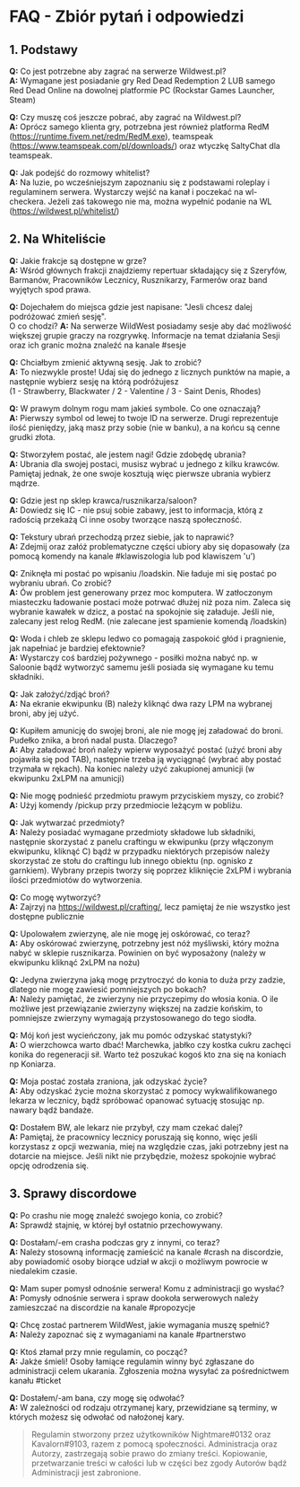 # FAQ - Zbiór pytań i odpowiedzi

## 1. Podstawy

**Q:** Co jest potrzebne aby zagrać na serwerze Wildwest.pl?   
**A:** Wymagane jest posiadanie gry Red Dead Redemption 2 LUB samego Red Dead Online na dowolnej platformie PC (Rockstar Games Launcher, Steam)   

**Q:** Czy muszę coś jeszcze pobrać, aby zagrać na Wildwest.pl?   
**A:** Oprócz samego klienta gry, potrzebna jest również platforma RedM (https://runtime.fivem.net/redm/RedM.exe), teamspeak (https://www.teamspeak.com/pl/downloads/) oraz wtyczkę SaltyChat dla teamspeak.   

**Q:** Jak podejść do rozmowy whitelist?  
**A:** Na luzie, po wcześniejszym zapoznaniu się z podstawami roleplay i regulaminem serwera. Wystarczy wejść na kanał i poczekać na wl-checkera. Jeżeli zaś takowego nie ma, można wypełnić podanie na WL (https://wildwest.pl/whitelist/)  

## 2. Na Whiteliście

**Q:** Jakie frakcje są dostępne w grze?  
**A:** Wśród głównych frakcji znajdziemy repertuar składający się z Szeryfów, Barmanów, Pracowników Lecznicy, Rusznikarzy, Farmerów oraz band wyjętych spod prawa.  

**Q:** Dojechałem do miejsca gdzie jest napisane: "Jesli chcesz dalej podróżować zmień sesję".  
O co chodzi?
**A:** Na serwerze WildWest posiadamy sesje aby dać możliwość większej grupie graczy na rozgrywkę. Informacje na temat działania Sesji oraz ich granic można znaleźć na kanale #sesje  

**Q:** Chciałbym zmienić aktywną sesję. Jak to zrobić?  
**A:** To niezwykle proste! Udaj się do jednego z licznych punktów na mapie, a następnie wybierz sesję na którą podróżujesz  
(1 - Strawberry, Blackwater / 2 - Valentine / 3 - Saint Denis, Rhodes)

**Q:** W prawym dolnym rogu mam jakieś symbole. Co one oznaczają?  
**A:** Pierwszy symbol od lewej to twoje ID na serwerze. Drugi reprezentuje ilość pieniędzy, jaką masz przy sobie (nie w banku), a na końcu są cenne grudki złota.  

**Q:** Stworzyłem postać, ale jestem nagi! Gdzie zdobędę ubrania?  
**A:** Ubrania dla swojej postaci, musisz wybrać u jednego z kilku krawców. Pamiętaj jednak, że one swoje kosztują więc pierwsze ubrania wybierz mądrze.   

**Q:** Gdzie jest np sklep krawca/rusznikarza/saloon?  
**A:** Dowiedz się IC - nie psuj sobie zabawy, jest to informacja, którą z radością przekażą Ci inne osoby tworzące naszą społeczność.  

**Q:** Tekstury ubrań przechodzą przez siebie, jak to naprawić?  
**A:** Zdejmij oraz załóż problematyczne części ubiory aby się dopasowały (za pomocą komendy na kanale #klawiszologia lub pod klawiszem 'u')  

**Q:** Zniknęła mi postać po wpisaniu /loadskin. Nie ładuje mi się postać po wybraniu ubrań. Co zrobić?  
**A:** Ów problem jest generowany przez moc komputera. W zatłoczonym miasteczku ładowanie postaci może potrwać dłużej niż poza nim. Zaleca się wybranie kawałek w dzicz, a postać na spokojnie się załaduje. Jeśli nie, zalecany jest relog RedM. (nie zalecane jest spamienie komendą /loadskin)  

**Q:** Woda i chleb ze sklepu ledwo co pomagają zaspokoić głód i pragnienie, jak napełniać je bardziej efektownie?  
**A:** Wystarczy coś bardziej pożywnego - posiłki można nabyć np. w Saloonie bądź wytworzyć samemu jeśli posiada się wymagane ku temu składniki.  

**Q:** Jak założyć/zdjąć broń?  
**A:** Na ekranie ekwipunku (B) należy kliknąć dwa razy LPM na wybranej broni, aby jej użyć.  

**Q:** Kupiłem amunicję do swojej broni, ale nie mogę jej załadować do broni. Pudełko znika, a broń nadal pusta. Dlaczego?  
**A:** Aby załadować broń należy wpierw wyposażyć postać (użyć broni aby pojawiła się pod TAB), następnie trzeba ją wyciągnąć (wybrać aby postać trzymała w rękach). Na koniec należy użyć zakupionej amunicji (w ekwipunku 2xLPM na amunicji)  

**Q:** Nie mogę podnieść przedmiotu prawym przyciskiem myszy, co zrobić?  
**A:** Użyj komendy /pickup przy przedmiocie leżącym w pobliżu.  

**Q:** Jak wytwarzać przedmioty?  
**A:** Należy posiadać wymagane przedmioty składowe lub składniki, następnie skorzystać z panelu craftingu w ekwipunku (przy włączonym ekwipunku, kliknąć C) bądź w przypadku niektórych przepisów należy skorzystać ze stołu do craftingu lub innego obiektu (np. ognisko z garnkiem). Wybrany przepis tworzy się poprzez kliknięcie 2xLPM i wybrania ilości przedmiotów do wytworzenia.  

**Q:** Co mogę wytworzyć?  
**A:** Zajrzyj na https://wildwest.pl/crafting/, lecz pamiętaj że nie wszystko jest dostępne publicznie

**Q:** Upolowałem zwierzynę, ale nie mogę jej oskórować, co teraz?  
**A:** Aby oskórować zwierzynę, potrzebny jest nóż myśliwski, który można nabyć w sklepie rusznikarza. Powinien on być wyposażony (należy w ekwipunku kliknąć 2xLPM na nożu) 

**Q:** Jedyna zwierzyna jaką mogę przytroczyć do konia to duża przy zadzie, dlatego nie mogę zawiesić pomniejszych po bokach?  
**A:** Należy pamiętać, że zwierzyny nie przyczepimy do włosia konia. O ile możliwe jest przewiązanie zwierzyny większej na zadzie końskim, to pomniejsze zwierzyny wymagają przystosowanego do tego siodła.  

**Q:** Mój koń jest wycieńczony, jak mu pomóc odzyskać statystyki?  
**A:** O wierzchowca warto dbać! Marchewka, jabłko czy kostka cukru zachęci konika do regeneracji sił. Warto też poszukać kogoś kto zna się na koniach np Koniarza.

**Q:** Moja postać została zraniona, jak odzyskać życie?  
**A:** Aby odzyskać życie można skorzystać z pomocy wykwalifikowanego lekarza w lecznicy, bądź spróbować opanować sytuację stosując np. nawary bądź bandaże.  

**Q:** Dostałem BW, ale lekarz nie przybył, czy mam czekać dalej?  
**A:** Pamiętaj, że pracownicy lecznicy poruszają się konno, więc jeśli korzystasz z opcji wezwania, miej na względzie czas, jaki potrzebny jest na dotarcie na miejsce. Jeśli nikt nie przybędzie, możesz spokojnie wybrać opcję odrodzenia się.

## 3. Sprawy discordowe

**Q:** Po crashu nie mogę znaleźć swojego konia, co zrobić?  
**A:** Sprawdź stajnię, w której był ostatnio przechowywany.  

**Q:** Dostałam/-em crasha podczas gry z innymi, co teraz?  
**A:** Należy stosowną informację zamieścić na kanale #crash na discordzie, aby powiadomić osoby biorące udział w akcji o możliwym powrocie w niedalekim czasie.  

**Q:** Mam super pomysł odnośnie serwera! Komu z administracji go wysłać?  
**A:** Pomysły odnośnie serwera i spraw dookoła serwerowych należy zamieszczać na discordzie na kanale #propozycje  

**Q:** Chcę zostać partnerem WildWest, jakie wymagania muszę spełnić?  
**A:** Należy zapoznać się z wymaganiami na kanale #partnerstwo  

**Q:** Ktoś złamał przy mnie regulamin, co począć?  
**A:** Jakże śmieli! Osoby łamiące regulamin winny być zgłaszane do administracji celem ukarania. Zgłoszenia można wysyłać za pośrednictwem kanału #ticket  

**Q:** Dostałem/-am bana, czy mogę się odwołać?  
**A:** W zależności od rodzaju otrzymanej kary, przewidziane są terminy, w których możesz się odwołać od nałożonej kary.  

> Regulamin stworzony przez użytkowników Nightmare#0132 oraz Kavalorn#9103, razem z pomocą społeczności.
Administracja oraz Autorzy, zastrzegają sobie prawo do zmiany treści.
Kopiowanie, przetwarzanie treści w całości lub w części bez zgody Autorów bądź Administracji jest zabronione.
